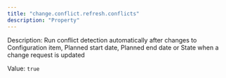 ```yaml
---
title: "change.conflict.refresh.conflicts"
description: "Property"
---
```


Description: Run conflict detection automatically after changes to Configuration item, Planned start date, Planned end date or State when a change request is updated

Value: `true`